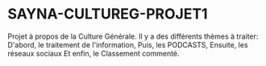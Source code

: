 # SAYNA-CULTUREG-PROJET1
Projet à propos de la Culture Générale.
Il y a des différents thèmes à traiter:
D'abord, le traitement de l'information,
Puis, les PODCASTS,
Ensuite, les réseaux sociaux
Et enfin, le Classement commenté.

